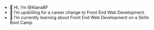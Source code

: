 - 👋 Hi, I’m @AlanaBF
- 👀 I’m upskilling for a career change to Front End Web Development.
- 🌱 I’m currently learning about Front End Web Development on a Skills Boot Camp.


<!---
AlanaBF/AlanaBF is a ✨ special ✨ repository because its `README.md` (this file) appears on your GitHub profile.
You can click the Preview link to take a look at your changes.
--->
